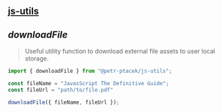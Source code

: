 ## [js-utils](./../../README.md)

## *downloadFile*

> Useful utility function to download external file assets to user local storage.

```js
import { downloadFile } from "@petr-ptacek/js-utils";

const fileName = "JavasScript The Definitive Guide";
const fileUrl = "path/to/file.pdf"

downloadFile({ fileName, fileUrl });
```